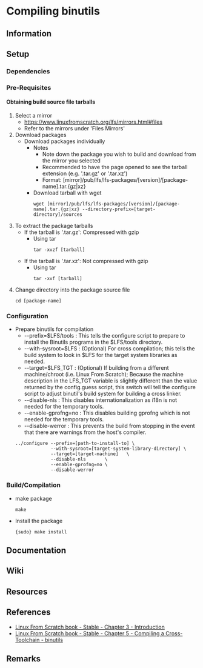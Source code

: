 # Compiling binutils

## Information

## Setup
### Dependencies

### Pre-Requisites

#### Obtaining build source file tarballs
1. Select a mirror
    + https://www.linuxfromscratch.org/lfs/mirrors.html#files
    + Refer to the mirrors under 'Files Mirrors'
2. Download packages
    - Download packages individually  
        - Notes
            + Note down the package you wish to build and download from the mirror you selected
            + Recommended to have the page opened to see the tarball extension (e.g. '.tar.gz' or '.tar.xz')
            + Format: [mirror]/pub/lfs/lfs-packages/[version]/[package-name].tar.{gz|xz}
        - Download tarball with wget
            ```console
            wget [mirror]/pub/lfs/lfs-packages/[version]/[package-name].tar.{gz|xz} --directory-prefix=[target-directory]/sources
            ```
3. To extract the package tarballs
    - If the tarball is '.tar.gz': Compressed with gzip
        - Using tar
            ```console
            tar -xvzf [tarball]
            ```
    - If the tarball is '.tar.xz': Not compressed with gzip
        - Using tar
            ```console
            tar -xvf [tarball]
            ```
4. Change directory into the package source file
    ```console
    cd [package-name]
    ```

### Configuration 
- Prepare binutils for compilation
    + --prefix=$LFS/tools : This tells the configure script to prepare to install the Binutils programs in the $LFS/tools directory.
    + --with-sysroot=$LFS : (Optional) For cross compilation; this tells the build system to look in $LFS for the target system libraries as needed.
    + --target=$LFS_TGT   : (Optional) If building from a different machine/chroot (i.e. Linux From Scratch); Because the machine description in the LFS_TGT variable is slightly different than the value returned by the config.guess script, this switch will tell the configure script to adjust binutil's build system for building a cross linker.
    + --disable-nls       : This disables internationalization as i18n is not needed for the temporary tools.
    + --enable-gprofng=no : This disables building gprofng which is not needed for the temporary tools.
    + --disable-werror    : This prevents the build from stopping in the event that there are warnings from the host's compiler.
    ```console
    ../configure --prefix=[path-to-install-to] \
                 --with-sysroot=[target-system-library-directory] \
                 --target=[target-machine]   \
                 --disable-nls       \
                 --enable-gprofng=no \
                 --disable-werror
    ```

### Build/Compilation
- make package
    ```console
    make
    ```

- Install the package
    ```console
    {sudo} make install
    ```

## Documentation


## Wiki

## Resources

## References
+ [Linux From Scratch book - Stable - Chapter 3 - Introduction](https://www.linuxfromscratch.org/lfs/view/stable/chapter03/introduction.html)
+ [Linux From Scratch book - Stable - Chapter 5 - Compiling a Cross-Toolchain - binutils](https://www.linuxfromscratch.org/lfs/view/stable/chapter05/binutils-pass1.html)

## Remarks